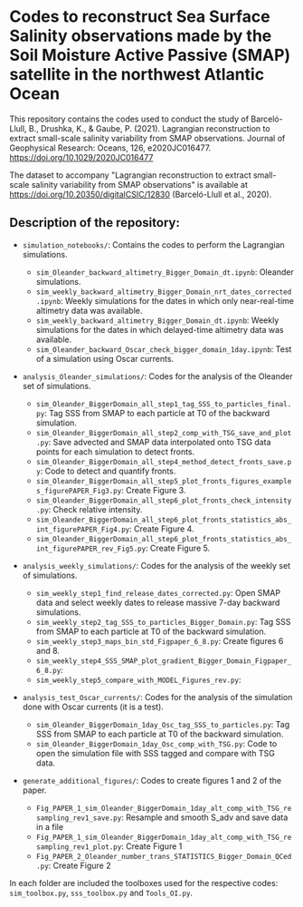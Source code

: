 # Codes to reconstruct Sea Surface Salinity observations made by the Soil Moisture Active Passive (SMAP) satellite in the northwest Atlantic Ocean

This repository contains the codes used to conduct the study of Barceló-Llull, B., Drushka, K., &amp; Gaube, P. (2021). Lagrangian reconstruction to extract small-scale salinity variability from SMAP observations. Journal of Geophysical Research: Oceans, 126, e2020JC016477. https://doi.org/10.1029/2020JC016477

The dataset to accompany "Lagrangian reconstruction to extract small-scale salinity variability from SMAP observations" is available at https://doi.org/10.20350/digitalCSIC/12830 (Barceló-Llull et al., 2020).

## Description of the repository:

- `simulation_notebooks/`:  Contains the codes to perform the Lagrangian simulations.
  
  - `sim_Oleander_backward_altimetry_Bigger_Domain_dt.ipynb`: Oleander simulations.
  - `sim_weekly_backward_altimetry_Bigger_Domain_nrt_dates_corrected.ipynb`: Weekly simulations for the dates in which only near-real-time altimetry data was available.
  - `sim_weekly_backward_altimetry_Bigger_Domain_dt.ipynb`: Weekly simulations for the dates in which delayed-time altimetry data was available.
  - `sim_Oleander_backward_Oscar_check_bigger_domain_1day.ipynb`: Test of a simulation using Oscar currents.
    
- `analysis_Oleander_simulations/`: Codes for the analysis of the Oleander set of simulations.
  
  - `sim_Oleander_BiggerDomain_all_step1_tag_SSS_to_particles_final.py`: Tag SSS from SMAP to each particle at T0 of the backward simulation.
  - `sim_Oleander_BiggerDomain_all_step2_comp_with_TSG_save_and_plot.py`: Save advected and SMAP data interpolated onto TSG data points for each simulation to detect fronts.
  - `sim_Oleander_BiggerDomain_all_step4_method_detect_fronts_save.py`: Code to detect and quantify fronts. 
  - `sim_Oleander_BiggerDomain_all_step5_plot_fronts_figures_examples_figurePAPER_Fig3.py`: Create Figure 3.
  - `sim_Oleander_BiggerDomain_all_step6_plot_fronts_check_intensity.py`: Check relative intensity.
  - `sim_Oleander_BiggerDomain_all_step6_plot_fronts_statistics_abs_int_figurePAPER_Fig4.py`: Create Figure 4.
  - `sim_Oleander_BiggerDomain_all_step6_plot_fronts_statistics_abs_int_figurePAPER_rev_Fig5.py`: Create Figure 5.

- `analysis_weekly_simulations/`:  Codes for the analysis of the weekly set of simulations.
  
  - `sim_weekly_step1_find_release_dates_corrected.py`: Open SMAP data and select weekly dates to release massive 7-day backward simulations.
  - `sim_weekly_step2_tag_SSS_to_particles_Bigger_Domain.py`: Tag SSS from SMAP to each particle at T0 of the backward simulation.
  - `sim_weekly_step3_maps_bin_std_Figpaper_6_8.py`: Create figures 6 and 8. 
  - `sim_weekly_step4_SSS_SMAP_plot_gradient_Bigger_Domain_Figpaper_6_8.py`:
  - `sim_weekly_step5_compare_with_MODEL_Figures_rev.py`:

- `analysis_test_Oscar_currents/`:  Codes for the analysis of the simulation done with Oscar currents (it is a test).

  - `sim_Oleander_BiggerDomain_1day_Osc_tag_SSS_to_particles.py`: Tag SSS from SMAP to each particle at T0 of the backward simulation.
  - `sim_Oleander_BiggerDomain_1day_Osc_comp_with_TSG.py`: Code to open the simulation file with SSS tagged and compare with TSG data. 

- `generate_additional_figures/`:  Codes to create figures 1 and 2 of the paper.
  
  - `Fig_PAPER_1_sim_Oleander_BiggerDomain_1day_alt_comp_with_TSG_resampling_rev1_save.py`: Resample and smooth S_adv and save data in a file
  - `Fig_PAPER_1_sim_Oleander_BiggerDomain_1day_alt_comp_with_TSG_resampling_rev1_plot.py`: Create Figure 1
  - `Fig_PAPER_2_Oleander_number_trans_STATISTICS_Bigger_Domain_QCed.py`: Create Figure 2
 
In each folder are included the toolboxes used for the respective codes: `sim_toolbox.py`, `sss_toolbox.py` and `Tools_OI.py`.

